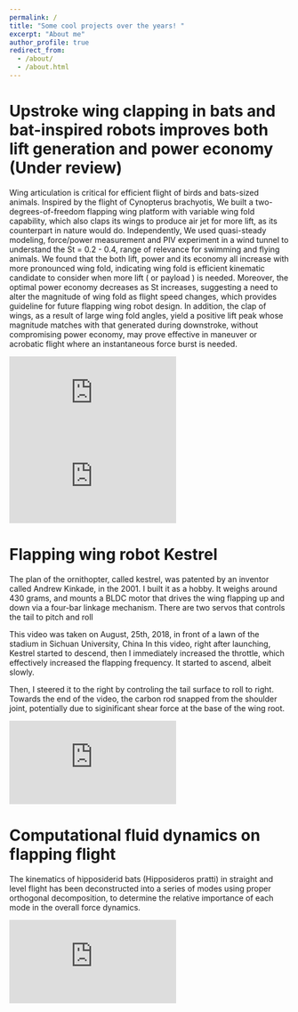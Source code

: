 ```yaml
---
permalink: /
title: "Some cool projects over the years! "
excerpt: "About me"
author_profile: true
redirect_from: 
  - /about/
  - /about.html
---
```



<h1> Upstroke wing clapping in bats and bat-inspired robots improves both lift generation and power economy (Under review) </h1>

Wing articulation is critical for efficient flight of birds and bats-sized animals. 
Inspired by the flight of Cynopterus brachyotis, 
We built a two-degrees-of-freedom flapping wing platform with variable wing fold capability, 
which also claps its wings to produce air jet for more lift, 
as its counterpart in nature would do. 
Independently, We used quasi-steady modeling, 
force/power measurement and PIV experiment in a wind tunnel to understand the St = 0.2 - 0.4, 
range of relevance for swimming and flying animals. 
We found that the both lift, power and its economy all increase with more pronounced wing fold, 
indicating wing fold is efficient kinematic candidate to consider when more lift ( or payload ) is needed. 
Moreover, the optimal power economy decreases as St increases,
suggesting a need to alter the magnitude of wing fold as flight speed changes,
which provides guideline for future flapping wing robot design.
In addition, the clap of wings, as a result of large wing fold angles,
yield a positive lift peak whose magnitude matches with that generated during downstroke,
without compromising power economy, may prove effective in maneuver or acrobatic flight where an instantaneous force burst is needed.

<iframe 
        src="https://www.youtube.com/embed/I1HGdiYmNOQ" 
        title="Flapparoo Visualization" frameborder="0" 
        allow="accelerometer; autoplay; clipboard-write; encrypted-media; gyroscope; picture-in-picture" 
        allowfullscreen>
</iframe>

<iframe 
        src="https://www.youtube.com/embed/Uhpv9bkkclw" 
        title="Flapparoo Slow Motion in Wind Tunnel" frameborder="0" 
        allow="accelerometer; autoplay; clipboard-write; encrypted-media; gyroscope; picture-in-picture" 
        allowfullscreen>
</iframe>



<h1>Flapping wing robot Kestrel </h1>

The plan of the ornithopter, called kestrel, was patented by an inventor called Andrew Kinkade, in the 2001. 
I built it as a hobby.
It weighs around 430 grams, and mounts a BLDC motor that drives the wing flapping up and down via a four-bar linkage mechanism.
There are two servos that controls the tail to pitch and roll

This video was taken on August, 25th, 2018, in front of a lawn of the stadium in Sichuan University, China
In this video, right after launching, Kestrel started to descend, then I immediately increased the throttle, which effectively increased the flapping frequency.
It started to ascend, albeit slowly.

Then, I steered it to the right by controling the tail surface to roll to right. 
Towards the end of the video, the carbon rod snapped from the shoulder joint, potentially due to siginificant shear force at the base of the wing root.

<iframe       
        src="https://www.youtube.com/embed/NRsVKKc83Hs" 
        title="Kestrel test flight" 
        frameborder="0" 
        allow="accelerometer;  
               autoplay; 
               clipboard-write; 
               encrypted-media; 
               gyroscope; 
               picture-in-picture" 
        allowfullscreen>
</iframe>


<h1> Computational fluid dynamics on flapping flight </h1>

The kinematics of hipposiderid bats (Hipposideros pratti) in straight and level flight has been deconstructed into a series of modes using proper orthogonal decomposition, to determine the relative importance of each mode in the overall force dynamics.


<iframe 
        src="https://www.youtube.com/embed/iJbCfhohoUc" 
        title="LES simulation of a straight flying bat, Hipposideros Pratti" frameborder="0" 
        allow="accelerometer; autoplay; clipboard-write; encrypted-media; gyroscope; picture-in-picture" 
        allowfullscreen>
</iframe>







<!----

This is the front page of a website that is powered by the [academicpages template](https://github.com/academicpages/academicpages.github.io) and hosted on GitHub pages. [GitHub pages](https://pages.github.com) is a free service in which websites are built and hosted from code and data stored in a GitHub repository, automatically updating when a new commit is made to the respository. This template was forked from the [Minimal Mistakes Jekyll Theme](https://mmistakes.github.io/minimal-mistakes/) created by Michael Rose, and then extended to support the kinds of content that academics have: publications, talks, teaching, a portfolio, blog posts, and a dynamically-generated CV. You can fork [this repository](https://github.com/academicpages/academicpages.github.io) right now, modify the configuration and markdown files, add your own PDFs and other content, and have your own site for free, with no ads! An older version of this template powers my own personal website at [stuartgeiger.com](http://stuartgeiger.com), which uses [this Github repository](https://github.com/staeiou/staeiou.github.io).

A data-driven personal website
======
Like many other Jekyll-based GitHub Pages templates, academicpages makes you separate the website's content from its form. The content & metadata of your website are in structured markdown files, while various other files constitute the theme, specifying how to transform that content & metadata into HTML pages. You keep these various markdown (.md), YAML (.yml), HTML, and CSS files in a public GitHub repository. Each time you commit and push an update to the repository, the [GitHub pages](https://pages.github.com/) service creates static HTML pages based on these files, which are hosted on GitHub's servers free of charge.

Many of the features of dynamic content management systems (like Wordpress) can be achieved in this fashion, using a fraction of the computational resources and with far less vulnerability to hacking and DDoSing. You can also modify the theme to your heart's content without touching the content of your site. If you get to a point where you've broken something in Jekyll/HTML/CSS beyond repair, your markdown files describing your talks, publications, etc. are safe. You can rollback the changes or even delete the repository and start over -- just be sure to save the markdown files! Finally, you can also write scripts that process the structured data on the site, such as [this one](https://github.com/academicpages/academicpages.github.io/blob/master/talkmap.ipynb) that analyzes metadata in pages about talks to display [a map of every location you've given a talk](https://academicpages.github.io/talkmap.html).

Getting started
======
1. Register a GitHub account if you don't have one and confirm your e-mail (required!)
1. Fork [this repository](https://github.com/academicpages/academicpages.github.io) by clicking the "fork" button in the top right. 
1. Go to the repository's settings (rightmost item in the tabs that start with "Code", should be below "Unwatch"). Rename the repository "[your GitHub username].github.io", which will also be your website's URL.
1. Set site-wide configuration and create content & metadata (see below -- also see [this set of diffs](http://archive.is/3TPas) showing what files were changed to set up [an example site](https://getorg-testacct.github.io) for a user with the username "getorg-testacct")
1. Upload any files (like PDFs, .zip files, etc.) to the files/ directory. They will appear at https://[your GitHub username].github.io/files/example.pdf.  
1. Check status by going to the repository settings, in the "GitHub pages" section

Site-wide configuration
------
The main configuration file for the site is in the base directory in [_config.yml](https://github.com/academicpages/academicpages.github.io/blob/master/_config.yml), which defines the content in the sidebars and other site-wide features. You will need to replace the default variables with ones about yourself and your site's github repository. The configuration file for the top menu is in [_data/navigation.yml](https://github.com/academicpages/academicpages.github.io/blob/master/_data/navigation.yml). For example, if you don't have a portfolio or blog posts, you can remove those items from that navigation.yml file to remove them from the header. 

Create content & metadata
------
For site content, there is one markdown file for each type of content, which are stored in directories like _publications, _talks, _posts, _teaching, or _pages. For example, each talk is a markdown file in the [_talks directory](https://github.com/academicpages/academicpages.github.io/tree/master/_talks). At the top of each markdown file is structured data in YAML about the talk, which the theme will parse to do lots of cool stuff. The same structured data about a talk is used to generate the list of talks on the [Talks page](https://academicpages.github.io/talks), each [individual page](https://academicpages.github.io/talks/2012-03-01-talk-1) for specific talks, the talks section for the [CV page](https://academicpages.github.io/cv), and the [map of places you've given a talk](https://academicpages.github.io/talkmap.html) (if you run this [python file](https://github.com/academicpages/academicpages.github.io/blob/master/talkmap.py) or [Jupyter notebook](https://github.com/academicpages/academicpages.github.io/blob/master/talkmap.ipynb), which creates the HTML for the map based on the contents of the _talks directory).

**Markdown generator**

I have also created [a set of Jupyter notebooks](https://github.com/academicpages/academicpages.github.io/tree/master/markdown_generator
) that converts a CSV containing structured data about talks or presentations into individual markdown files that will be properly formatted for the academicpages template. The sample CSVs in that directory are the ones I used to create my own personal website at stuartgeiger.com. My usual workflow is that I keep a spreadsheet of my publications and talks, then run the code in these notebooks to generate the markdown files, then commit and push them to the GitHub repository.

How to edit your site's GitHub repository
------
Many people use a git client to create files on their local computer and then push them to GitHub's servers. If you are not familiar with git, you can directly edit these configuration and markdown files directly in the github.com interface. Navigate to a file (like [this one](https://github.com/academicpages/academicpages.github.io/blob/master/_talks/2012-03-01-talk-1.md) and click the pencil icon in the top right of the content preview (to the right of the "Raw | Blame | History" buttons). You can delete a file by clicking the trashcan icon to the right of the pencil icon. You can also create new files or upload files by navigating to a directory and clicking the "Create new file" or "Upload files" buttons. 


--->

